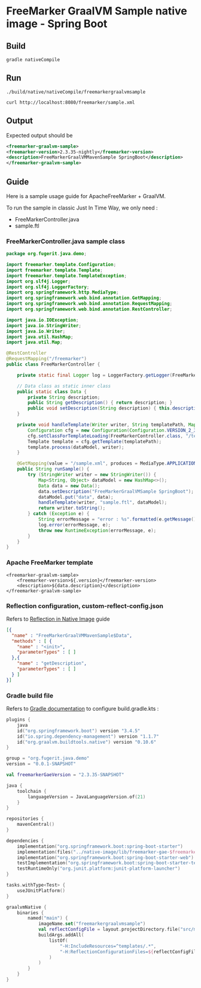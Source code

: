 # FreeMarker GraalVM Sample native image - Spring Boot

## Build

```shell
gradle nativeCompile
```

## Run

```shell
./build/native/nativeCompile/freemarkergraalvmsample 
```

```shell
curl http://localhost:8080/freemarker/sample.xml
```

## Output

Expected output should be 

```xml
<freemarker-graalvm-sample>
<freemarker-version>2.3.35-nightly</freemarker-version>
<description>FreeMarkerGraalVMMavenSample SpringBoot</description>
</freemarker-graalvm-sample>
```

## Guide

Here is a sample usage guide for ApacheFreeMarker + GraalVM.

To run the sample in classic Just In Time Way, we only need :

* FreeMarkerController.java
* sample.ftl

### FreeMarkerController.java sample class

```java
package org.fugerit.java.demo;

import freemarker.template.Configuration;
import freemarker.template.Template;
import freemarker.template.TemplateException;
import org.slf4j.Logger;
import org.slf4j.LoggerFactory;
import org.springframework.http.MediaType;
import org.springframework.web.bind.annotation.GetMapping;
import org.springframework.web.bind.annotation.RequestMapping;
import org.springframework.web.bind.annotation.RestController;

import java.io.IOException;
import java.io.StringWriter;
import java.io.Writer;
import java.util.HashMap;
import java.util.Map;

@RestController
@RequestMapping("/freemarker")
public class FreeMarkerController {

    private static final Logger log = LoggerFactory.getLogger(FreeMarkerController.class);

    // Data class as static inner class
    public static class Data {
        private String description;
        public String getDescription() { return description; }
        public void setDescription(String description) { this.description = description; }
    }

    private void handleTemplate(Writer writer, String templatePath, Map<String, Object> dataModel) throws IOException, TemplateException {
        Configuration cfg = new Configuration(Configuration.VERSION_2_3_34);
        cfg.setClassForTemplateLoading(FreeMarkerController.class, "/templates");
        Template template = cfg.getTemplate(templatePath);
        template.process(dataModel, writer);
    }

    @GetMapping(value = "/sample.xml", produces = MediaType.APPLICATION_XML_VALUE)
    public String runSample() {
        try (StringWriter writer = new StringWriter()) {
            Map<String, Object> dataModel = new HashMap<>();
            Data data = new Data();
            data.setDescription("FreeMarkerGraalVMSample SpringBoot");
            dataModel.put("data", data);
            handleTemplate(writer, "sample.ftl", dataModel);
            return writer.toString();
        } catch (Exception e) {
            String errorMessage = "error : %s".formatted(e.getMessage());
            log.error(errorMessage, e);
            throw new RuntimeException(errorMessage, e);
        }
    }
}

```

### Apache FreeMarker template

```ftl
<freemarker-graalvm-sample>
    <freemarker-version>${.version}</freemarker-version>
    <description>${data.description}</description>
</freemarker-graalvm-sample>
```

### Reflection configuration, custom-reflect-config.json

Refers to [Reflection in Native Image](https://www.graalvm.org/jdk21/reference-manual/native-image/dynamic-features/Reflection/) guide

```json
[{
  "name" : "FreeMarkerGraalVMMavenSample$Data",
  "methods" : [ {
    "name" : "<init>",
    "parameterTypes" : [ ]
  },{
    "name" : "getDescription",
    "parameterTypes" : [ ]
  } ]
}]
```

### Gradle build file

Refers to [Gradle documentation](https://spring.io/guides/gs/spring-boot) to configure build.gradle.kts : 

```kotlin
plugins {
	java
	id("org.springframework.boot") version "3.4.5"
	id("io.spring.dependency-management") version "1.1.7"
	id("org.graalvm.buildtools.native") version "0.10.6"
}

group = "org.fugerit.java.demo"
version = "0.0.1-SNAPSHOT"

val freemarkerGaeVersion = "2.3.35-SNAPSHOT"

java {
	toolchain {
		languageVersion = JavaLanguageVersion.of(21)
	}
}

repositories {
	mavenCentral()
}

dependencies {
	implementation("org.springframework.boot:spring-boot-starter")
	implementation(files("../native-image/lib/freemarker-gae-$freemarkerGaeVersion.jar"))
	implementation("org.springframework.boot:spring-boot-starter-web")
	testImplementation("org.springframework.boot:spring-boot-starter-test")
	testRuntimeOnly("org.junit.platform:junit-platform-launcher")
}

tasks.withType<Test> {
	useJUnitPlatform()
}

graalvmNative {
	binaries {
		named("main") {
			imageName.set("freemarkergraalvmsample")
			val reflectConfigFile = layout.projectDirectory.file("src/main/resources/custom-reflect-config.json")
			buildArgs.addAll(
				listOf(
					"-H:IncludeResources=^templates/.*",
					"-H:ReflectionConfigurationFiles=${reflectConfigFile.asFile.absolutePath}"
				)
			)
		}
	}
}
```
